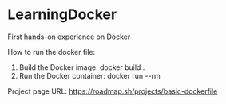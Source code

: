 # LearningDocker
First hands-on experience on Docker

How to run the docker file:
1. Build the Docker image:
docker build .
2. Run the Docker container:
docker run --rm

Project page URL: https://roadmap.sh/projects/basic-dockerfile

